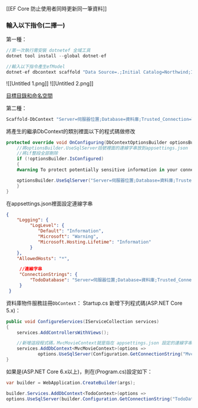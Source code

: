 
[[EF Core 防止使用者同時更新同一筆資料]]

### 輸入以下指令(二擇一)

第一種：
```C#
//第一次執行需安裝 dotnetef 全域工具
dotnet tool install --global dotnet-ef

//輸入以下指令產生efModel
dotnet-ef dbcontext scaffold "Data Source=.;Initial Catalog=Northwind;Integrated Security=True" "Microsoft.EntityFrameworkCore.SqlServer" -o ./Models -c BlogContext -f

```

![[Untitled 1.png]]
![[Untitled 2.png]]

[目標目錄和命名空間](https://learn.microsoft.com/zh-tw/ef/core/managing-schemas/scaffolding/?tabs=dotnet-core-cli#target-directories-and-namespaces)

第二種：
```C#
Scaffold-DbContext "Server=伺服器位置;Database=資料庫;Trusted_Connection=True;User ID=帳號;Password=密碼" Microsoft.EntityFrameworkCore.SqlServer -OutputDir Models -Force -context 資料庫名稱

```

將產生的繼承DbContext的類別裡面以下的程式碼做修改
```C#
protected override void OnConfiguring(DbContextOptionsBuilder optionsBuilder) {
	//將optionsBuilder.UseSqlServer括號裡面的連線字串放到appsettings.json
	//將if整段全部刪除
	if (!optionsBuilder.IsConfigured)
	{
	#warning To protect potentially sensitive information in your connection string, you should move it out of source code. You can avoid scaffolding the connection string by using the Name= syntax to read it from configuration - see <https://go.microsoft.com/fwlink/?linkid=2131148>. For more guidance on storing connection strings, see <http://go.microsoft.com/fwlink/?LinkId=723263>.

	optionsBuilder.UseSqlServer("Server=伺服器位置;Database=資料庫;Trusted_Connection=True;User ID=帳號;Password=密碼");
	}
}
```

在appsettings.json裡面設定連線字串
```JSON
{
	"Logging": {
		 "LogLevel": {
			"Default": "Information",
			"Microsoft": "Warning",
			"Microsoft.Hosting.Lifetime": "Information"
		 }
	},
	"AllowedHosts": "*",

	 //連線字串
	 "ConnectionStrings": {
		 "TodoDatabase": "Server=伺服器位置;Database=資料庫;Trusted_Connection=True;User ID=帳號;Password=密碼"
	 }
 }

```

資料庫物件服務註冊`DbContext`：
Startup.cs 新增下列程式碼(ASP.NET Core 5.x)：
```C#
public void ConfigureServices(IServiceCollection services)
{
	services.AddControllersWithViews();

	//新增這段程式碼，MvcMovieContext就是指在 appsettings.json 設定的連線字串
	services.AddDbContext<MvcMovieContext>(options =>
			options.UseSqlServer(Configuration.GetConnectionString("MvcMovieContext")));
}
```

如果是(ASP.NET Core 6.x以上)，則在(Program.cs)設定如下：
```C#
var builder = WebApplication.CreateBuilder(args);

builder.Services.AddDbContext<TodoContext>(options =>
options.UseSqlServer(builder.Configuration.GetConnectionString("TodoDatabase")));
```